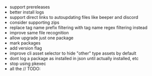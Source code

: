 - support prereleases
- better install logs
- support direct links to autoupdating files like beeper and discord
- consider supporting zips
- replace tag name prefix filtering with tag name regex filtering instead
- improve same file recognition
- allow upgrade just one package
- mark packages
- add version flag
- improve cli asset selector to hide "other" type assets by default
- dont log a package as installed in json until actually installed, etc
- stop using pkexec
- all the // TODO: <task>